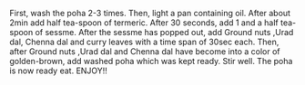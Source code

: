 First, wash the poha 2-3 times.
Then, light a pan containing oil.
After about 2min add half tea-spoon of termeric.
After 30 seconds, add 1 and a half tea-spoon of sessme.
After the sessme has popped out, add Ground nuts ,Urad dal, Chenna dal and curry leaves with a time span of 30sec each.
Then, after Ground nuts ,Urad dal and Chenna dal have become into a color of golden-brown, add washed poha which was kept ready.
Stir well.
The poha is now ready eat.
ENJOY!! 